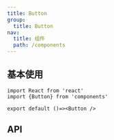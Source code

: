 ```yaml
---
title: Button
group:
  title: Button
nav:
  title: 组件
  path: /components
---
```

## 基本使用

```tsx
import React from 'react'
import {Button} from 'components'

export default ()=><Button />
```


## API

<!-- <code src="./demos/basic.tsx" /> -->
